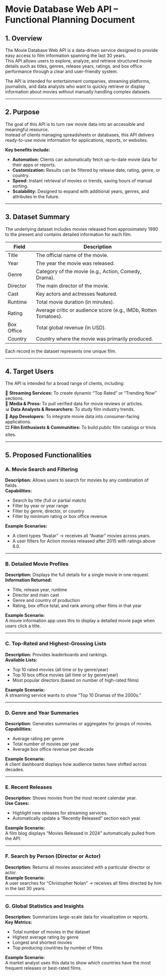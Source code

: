 # Movie Database Web API – Functional Planning Document

## 1. Overview
The Movie Database Web API is a data-driven service designed to provide easy access to film information spanning the last 30 years.  
This API allows users to explore, analyze, and retrieve structured movie details such as titles, genres, release years, ratings, and box office performance through a clear and user-friendly system.

The API is intended for entertainment companies, streaming platforms, journalists, and data analysts who want to quickly retrieve or display information about movies without manually handling complex datasets.

---

## 2. Purpose
The goal of this API is to turn raw movie data into an accessible and meaningful resource.  
Instead of clients managing spreadsheets or databases, this API delivers ready-to-use movie information for applications, reports, or websites.

**Key benefits include:**
- **Automation:** Clients can automatically fetch up-to-date movie data for their apps or reports.  
- **Customization:** Results can be filtered by release date, rating, genre, or country.  
- **Speed:** Instant retrieval of movies or trends, saving hours of manual sorting.  
- **Scalability:** Designed to expand with additional years, genres, and attributes in the future.

---

## 3. Dataset Summary
The underlying dataset includes movies released from approximately 1990 to the present and contains detailed information for each film.

| **Field** | **Description** |
|------------|----------------|
| Title | The official name of the movie. |
| Year | The year the movie was released. |
| Genre | Category of the movie (e.g., Action, Comedy, Drama). |
| Director | The main director of the movie. |
| Cast | Key actors and actresses featured. |
| Runtime | Total movie duration (in minutes). |
| Rating | Average critic or audience score (e.g., IMDb, Rotten Tomatoes). |
| Box Office | Total global revenue (in USD). |
| Country | Country where the movie was primarily produced. |

Each record in the dataset represents one unique film.

---

## 4. Target Users
The API is intended for a broad range of clients, including:

🎥 **Streaming Services:** To create dynamic “Top Rated” or “Trending Now” sections.  
📰 **Media & Press:** To pull verified data for movie reviews or articles.  
📊 **Data Analysts & Researchers:** To study film industry trends.  
📱 **App Developers:** To integrate movie data into consumer-facing applications.  
🎞️ **Film Enthusiasts & Communities:** To build public film catalogs or trivia sites.

---

## 5. Proposed Functionalities

### A. Movie Search and Filtering
**Description:** Allows users to search for movies by any combination of fields.  
**Capabilities:**
- Search by title (full or partial match)
- Filter by year or year range
- Filter by genre, director, or country
- Filter by minimum rating or box office revenue

**Example Scenarios:**
- A client types “Avatar” → receives all “Avatar” movies across years.
- A user filters for Action movies released after 2015 with ratings above 8.0.

---

### B. Detailed Movie Profiles
**Description:** Displays the full details for a single movie in one request.  
**Information Returned:**
- Title, release year, runtime  
- Director and main cast  
- Genre and country of production  
- Rating, box office total, and rank among other films in that year  

**Example Scenario:**  
A movie information app uses this to display a detailed movie page when users click a title.

---

### C. Top-Rated and Highest-Grossing Lists
**Description:** Provides leaderboards and rankings.  
**Available Lists:**
- Top 10 rated movies (all time or by genre/year)
- Top 10 box office movies (all time or by genre/year)
- Most popular directors (based on number of high-rated films)

**Example Scenario:**  
A streaming service wants to show “Top 10 Dramas of the 2000s.”

---

### D. Genre and Year Summaries
**Description:** Generates summaries or aggregates for groups of movies.  
**Capabilities:**
- Average rating per genre  
- Total number of movies per year  
- Average box office revenue per decade  

**Example Scenario:**  
A client dashboard displays how audience tastes have shifted across decades.

---

### E. Recent Releases
**Description:** Shows movies from the most recent calendar year.  
**Use Cases:**
- Highlight new releases for streaming services.  
- Automatically update a “Recently Released” section each year.  

**Example Scenario:**  
A film blog displays “Movies Released in 2024” automatically pulled from the API.

---

### F. Search by Person (Director or Actor)
**Description:** Returns all movies associated with a particular director or actor.  
**Example Scenario:**  
A user searches for “Christopher Nolan” → receives all films directed by him in the last 30 years.

---

### G. Global Statistics and Insights
**Description:** Summarizes large-scale data for visualization or reports.  
**Key Metrics:**
- Total number of movies in the dataset  
- Highest average rating by genre  
- Longest and shortest movies  
- Top producing countries by number of films  

**Example Scenario:**  
A market analyst uses this data to show which countries have the most frequent releases or best-rated films.
